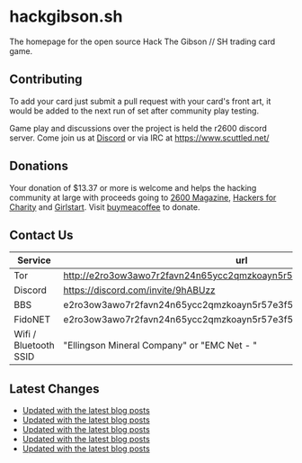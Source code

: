 # hackgibson.sh
The homepage for the open source Hack The Gibson // SH trading card game.


## Contributing

To add your card just submit a pull request with your card's front art, it would be added to the next run of set after community play testing.

Game play and discussions over the project is held the r2600 discord server. Come join us at [Discord](https://discord.com/invite/9hABUzz) or via IRC at https://www.scuttled.net/


## Donations

Your donation of $13.37 or more is welcome and helps the hacking community at large with proceeds going to [2600 Magazine](https://2600.com/), [Hackers for Charity](https://hackersforcharity.org) and [Girlstart](https://girlstart.org).  Visit [buymeacoffee](https://www.buymeacoffee.com/hackgibson.sh) to donate.


## Contact Us

Service | url
-|-
Tor | http://e2ro3ow3awo7r2favn24n65ycc2qmzkoayn5r57e3f56nvjwdcgg32ad.onion
Discord | https://discord.com/invite/9hABUzz
BBS | e2ro3ow3awo7r2favn24n65ycc2qmzkoayn5r57e3f56nvjwdcgg32ad.onion:23
FidoNET | e2ro3ow3awo7r2favn24n65ycc2qmzkoayn5r57e3f56nvjwdcgg32ad.onion:24554
Wifi / Bluetooth SSID | "Ellingson Mineral Company" or "EMC Net - <fidonet address>"

## Latest Changes
<!-- BLOG-POST-LIST:START -->
- [Updated with the latest blog posts](https://github.com/DFW2600/hackgibson.sh/commit/ac9fe46fd9f157cae53b9e71649f5197d0f0edb9)
- [Updated with the latest blog posts](https://github.com/DFW2600/hackgibson.sh/commit/6cce9ad9e2c242bab932c4853860023dc0a3b257)
- [Updated with the latest blog posts](https://github.com/DFW2600/hackgibson.sh/commit/371f2b68cfd9c96a860d0b931280ad1b6a85cec7)
- [Updated with the latest blog posts](https://github.com/DFW2600/hackgibson.sh/commit/92ab521f5466430443e283344c2fc5ba06519b58)
- [Updated with the latest blog posts](https://github.com/DFW2600/hackgibson.sh/commit/0647fed8deff0863f7ab7054b078dba095531aef)
<!-- BLOG-POST-LIST:END -->

